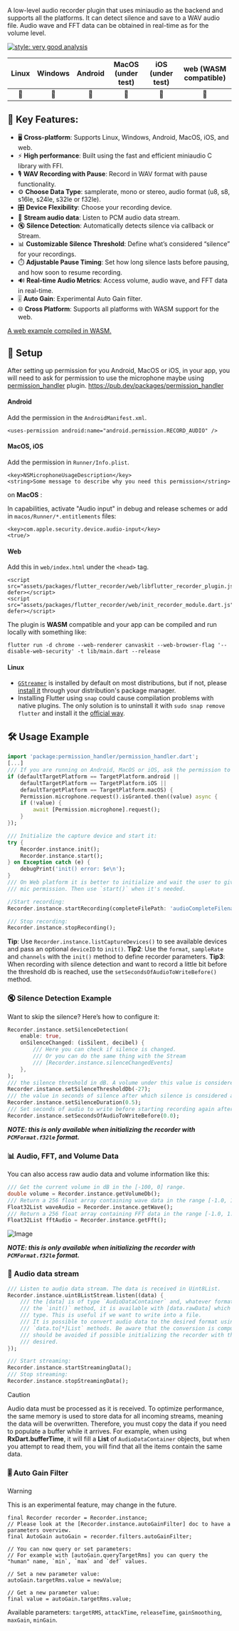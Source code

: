 A low-level audio recorder plugin that uses miniaudio as the backend and supports all the platforms. It can detect silence and save to a WAV audio file. Audio wave and FFT data can be obtained in real-time as for the volume level.

[![style: very good analysis](https://img.shields.io/badge/style-very_good_analysis-B22C89.svg)](https://pub.dev/packages/very_good_analysis)

|Linux|Windows|Android|MacOS (under test)|iOS (under test)|web (WASM compatible)|
|:-:|:-:|:-:|:-:|:-:|:-:|
|💙|💙|💙|💙|💙|💙|

## 🌟 Key Features:
- 🖥️ **Cross-platform**: Supports Linux, Windows, Android, MacOS, iOS, and web.
- ⚡ **High performance**: Built using the fast and efficient miniaudio C library with FFI.
- 🎙️ **WAV Recording with Pause**: Record in WAV format with pause functionality.
- ⚙️ **Choose Data Type**: samplerate, mono or stereo, audio format (u8, s8, s16le, s24le, s32le or f32le).
- 🎛️ **Device Flexibility**: Choose your recording device.
- 📢 **Stream audio data**: Listen to PCM audio data stream.
- 🔇 **Silence Detection**: Automatically detects silence via callback or Stream.
- 📊 **Customizable Silence Threshold**: Define what’s considered “silence” for your recordings.
- ⏱️ **Adjustable Pause Timing**: Set how long silence lasts before pausing, and how soon to resume recording.
- 🔊 **Real-time Audio Metrics**: Access volume, audio wave, and FFT data in real-time.
- 🎚️ **Auto Gain**: Experimental Auto Gain filter.
- 🌐 **Cross Platform**: Supports all platforms with WASM support for the web.

[A web example compiled in WASM.](https://marcobavagnoli.com/flutter_recorder/)

## 🚀 Setup
After setting up permission for you Android, MacOS or iOS, in your app, you will need to ask for permission to use the microphone maybe using [permission_handler](https://pub.dev/packages/permission_handler) plugin.
https://pub.dev/packages/permission_handler

#### Android
Add the permission in the `AndroidManifest.xml`.
```
<uses-permission android:name="android.permission.RECORD_AUDIO" />
```

#### MacOS, iOS
Add the permission in `Runner/Info.plist`.
```
<key>NSMicrophoneUsageDescription</key>
<string>Some message to describe why you need this permission</string>
```

on **MacOS** :

In capabilities, activate "Audio input" in debug and release schemes or add in `macos/Runner/*.entitlements` files:
```
<key>com.apple.security.device.audio-input</key>
<true/>
```

#### Web
Add this in `web/index.html` under the `<head>` tag.
```
<script src="assets/packages/flutter_recorder/web/libflutter_recorder_plugin.js" defer></script>
<script src="assets/packages/flutter_recorder/web/init_recorder_module.dart.js" defer></script>
```
The plugin is **WASM** compatible and your app can be compiled and run locally with something like:
```
flutter run -d chrome --web-renderer canvaskit --web-browser-flag '--disable-web-security' -t lib/main.dart --release
```

#### Linux
- [`GStreamer`](https://gstreamer.freedesktop.org/documentation/installing/index.html?gi-language=c) is installed by default on most distributions, but if not, please [install it](https://gstreamer.freedesktop.org/documentation/installing/on-linux.html?gi-language=c) through your distribution's package manager.
- Installing Flutter using `snap` could cause compilation problems with native plugins. The only solution is to uninstall it with `sudo snap remove flutter` and install it the [official way](https://flutter-ko.dev/get-started/install/linux).

## 🛠️ Usage Example
```dart
import 'package:permission_handler/permission_handler.dart';
[...]
/// If you are running on Android, MacOS or iOS, ask the permission to use the microphone:
if (defaultTargetPlatform == TargetPlatform.android ||
    defaultTargetPlatform == TargetPlatform.iOS ||
    defaultTargetPlatform == TargetPlatform.macOS) {
    Permission.microphone.request().isGranted.then((value) async {
    if (!value) {
        await [Permission.microphone].request();
    }
});

/// Initialize the capture device and start it:
try {
    Recorder.instance.init();
    Recorder.instance.start();
} on Exception catch (e) {
    debugPrint('init() error: $e\n');
}
/// On Web platform it is better to initialize and wait the user to give
/// mic permission. Then use `start()` when it's needed.

//Start recording:
Recorder.instance.startRecording(completeFilePath: 'audioCompleteFilenameWithPath.wav`);

/// Stop recording:
Recorder.instance.stopRecording();
```
**Tip**: Use `Recorder.instance.listCaptureDevices()` to see available devices and pass an optional `deviceID` to `init()`.
**Tip2**: Use the `format`, `sampleRate` and `channels` with the `init()` method to define recorder parameters.
**Tip3**: When recording with silence detection and want to record a little bit before the threshold db is reached, use the `setSecondsOfAudioToWriteBefore()` method.


### 🔇 Silence Detection Example

Want to skip the silence? Here’s how to configure it:

```dart
Recorder.instance.setSilenceDetection(
    enable: true,
    onSilenceChanged: (isSilent, decibel) {
        /// Here you can check if silence is changed.
        /// Or you can do the same thing with the Stream
        /// [Recorder.instance.silenceChangedEvents]
    },
);
/// the silence threshold in dB. A volume under this value is considered to be silence.
Recorder.instance.setSilenceThresholdDb(-27);
/// the value in seconds of silence after which silence is considered as such.
Recorder.instance.setSilenceDuration(0.5);
/// Set seconds of audio to write before starting recording again after silence.
Recorder.instance.setSecondsOfAudioToWriteBefore(0.0);
```

***NOTE: this is only available when initializing the recorder with `PCMFormat.f32le` format.***

### 📊 Audio, FFT, and Volume Data
You can also access raw audio data and volume information like this:

```dart
/// Get the current volume in dB in the [-100, 0] range.
double volume = Recorder.instance.getVolumeDb();
/// Return a 256 float array containing wave data in the range [-1.0, 1.0] not clamped.
Float32List waveAudio = Recorder.instance.getWave();
/// Return a 256 float array containing FFT data in the range [-1.0, 1.0] not clamped.
Float32List fftAudio = Recorder.instance.getFft();
```

![Image](https://github.com/alnitak/flutter_recorder/raw/main/images/audio_data.png)

***NOTE: this is only available when initializing the recorder with `PCMFormat.f32le` format.***

### 📢 Audio data stream 


```dart
/// Listen to audio data stream. The data is received in Uint8List.
Recorder.instance.uint8ListStream.listen((data) {
    /// the [data] is of type `AudioDataContainer` and, whatever format is passed to
    /// the `init()` method, it is available with [data.rawData] which is of `Uint8List`
    /// type. This is useful if we want to write into a file.
    /// It is possible to convert audio data to the desired format using one of the
    /// `data.to[*]List` methods. Be aware that the conversion is compute expensive and
    /// should be avoided if possible initializing the recorder with the format
    /// desired.
});

/// Start streaming:
Recorder.instance.startStreamingData();
/// Stop streaming:
Recorder.instance.stopStreamingData();
```
> [!CAUTION]
> Audio data must be processed as it is received. To optimize performance, the same memory is used to store data for all incoming streams, meaning the data will be overwritten. Therefore, you must copy the data if you need to populate a buffer while it arrives.
> For example, when using **RxDart.bufferTime**, it will fill a **List** of `AudioDataContainer` objects, but when you attempt to read them, you will find that all the items contain the same data.

### 🎚️ Auto Gain Filter

> [!WARNING]
> This is an experimental feature, may change in the future.

```
final Recorder recorder = Recorder.instance;
// Please look at the [Recorder.instance.autoGainFilter] doc to have a parameters overview.
final AutoGain autoGain = recorder.filters.autoGainFilter;

// You can now query or set parameters:
// For example with [autoGain.queryTargetRms] you can query the "human" name, `min`, `max` and `def` values.

// Set a new parameter value:
autoGain.targetRms.value = newValue;

// Get a new parameter value:
final value = autoGain.targetRms.value;
```
Available parameters: `targetRMS`, `attackTime`, `releaseTime`, `gainSmoothing`, `maxGain`, `minGain`.